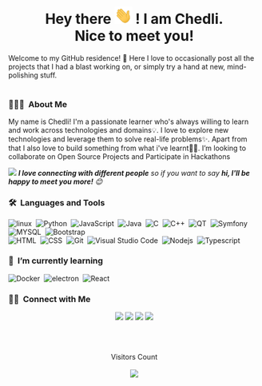 <h1 align="center">Hey there <img alt="wave" src="https://raw.githubusercontent.com/Elchedli/Elchedli/main/Hi.gif" width="35"> ! I am Chedli.<br> Nice to meet you!</h1>

Welcome to my GitHub residence! 👋 Here I love to occasionally post all the projects that I had a blast working on, or simply try a hand at new, mind-polishing stuff.
<br/><br/>
### 👨🏻‍💻 &nbsp;About Me

My name is Chedli! I'm a passionate learner who's always willing to learn and work across technologies and domains💡. I love to explore new technologies and leverage them to solve real-life problems✨. Apart from that I also love to build something from what i've learnt👨🏻‍. I’m looking to collaborate on Open Source Projects and Participate in Hackathons

<img src="https://media.giphy.com/media/LnQjpWaON8nhr21vNW/giphy.gif" width="40"> <em><b>I love connecting with different people</b> so if you want to say <b>hi, I'll be happy to meet you more!</b> :blush:</em>


### 🛠 &nbsp;Languages and Tools

![linux](https://img.shields.io/badge/-linux-05122A?style=flat&logo=linux)&nbsp;
![Python](https://img.shields.io/badge/-Python-05122A?style=flat&logo=python)&nbsp;
![JavaScript](https://img.shields.io/badge/-JavaScript-05122A?style=flat&logo=javascript)&nbsp;
![Java](https://img.shields.io/badge/-Java-05122A?style=flat&logo=Java&logoColor=FFA518)&nbsp;
![C](https://img.shields.io/badge/-C-05122A?style=flat&logo=C&logoColor=A8B9CC)&nbsp;
![C++](https://img.shields.io/badge/-C++-05122A?style=flat&logo=C%2B%2B&logoColor=00599C)&nbsp;
![QT](https://img.shields.io/badge/-QT-05122A?style=flat&logo=qt)&nbsp;
![Symfony](https://img.shields.io/badge/-Symfony-05122A?style=flat&logo=symfony)&nbsp;
![MYSQL](https://img.shields.io/badge/-MYSQL-05122A?style=flat&logo=mysql)&nbsp;
![Bootstrap](https://img.shields.io/badge/-Bootstrap-05122A?style=flat&logo=bootstrap&logoColor=563D7C)\
![HTML](https://img.shields.io/badge/-HTML-05122A?style=flat&logo=HTML5)&nbsp;
![CSS](https://img.shields.io/badge/-CSS-05122A?style=flat&logo=CSS3&logoColor=1572B6)&nbsp;
![Git](https://img.shields.io/badge/-Git-05122A?style=flat&logo=git)&nbsp;
![Visual Studio Code](https://img.shields.io/badge/-Visual%20Studio%20Code-05122A?style=flat&logo=visual-studio-code&logoColor=007ACC)&nbsp;
![Nodejs](https://img.shields.io/badge/-Nodejs-05122A?style=flat&logo=Nodejs&logoColor=563D7C)&nbsp;
![Typescript](https://img.shields.io/badge/-Typescript-05122A?style=flat&logo=Typescript&logoColor=563D7C)&nbsp;
 
 ### 🌱 &nbsp;I’m currently learning
![Docker](https://img.shields.io/badge/-Docker-05122A?style=flat&logo=Docker&logoColor=563D7C)&nbsp;
![electron](https://img.shields.io/badge/-electron-05122A?style=flat&logo=electron&logoColor=563D7C)&nbsp;
![React](https://img.shields.io/badge/-React-05122A?style=flat&logo=react)&nbsp;

 ### 🤝🏻 &nbsp;Connect with Me

<p align="center">
<a href="https://www.Elchedli.me"><img src="https://img.shields.io/badge/-Elchedli.me-3423A6?style=flat&logo=Google-Chrome&logoColor=white"/></a>
<a href="mailto:Chedli1.abdelli@gmail.com"><img src="https://img.shields.io/badge/-Chedli1.abdelli@gmail.com-D14836?style=flat&logo=Gmail&logoColor=white"/></a>
<a href="https://instagram.com/Chedli.abdelli"><img src="https://img.shields.io/badge/-@Chedli.abdelli_-E4405F?style=flat&logo=Instagram&logoColor=white"/></a>
<a href="https://facebook.com/Chedliaab"><img src="https://img.shields.io/badge/-@Chedliaab-1877F2?style=flat&logo=Facebook&logoColor=white"/></a>
</p>

<br/><br/>
<p align="center">Visitors Count<br/><br/><img src="https://profile-counter.glitch.me/Elchedli/count.svg" /></p>
